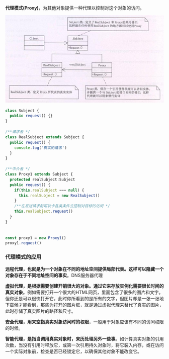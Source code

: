 **代理模式(Proxy)**，为其他对象提供一种代理以控制对这个对象的访问。

![1](./1.jpg)
```typescript
class Subject {
  public request() {}
}

/**请求者 */
class RealSubject extends Subject {
  public request() {
    console.log('真实的请求')
  }
}

/**中介者 */
class Proxy1 extends Subject {
  protected realSubject:Subject
  public request() {
    if(this.realSubject === null) {
      this.realSubject = new RealSubject()
    }
    /**在发送请求前可以卡各类条件去控制对目标的访问 */
    this.realSubject.request()
  }
}


const proxy1 = new Proxy1()
proxy1.request()
```


### 代理模式的应用
**远程代理，也就是为一个对象在不同的地址空间提供局部代表。这样可以隐藏一个对象存在于不同地址空间的事实**。DNS服务器代理

**虚拟代理，是根据需要创建开销很大的对象。通过它来存放实例化需要很长时间的真实对象**。例如需要打开一个很大的HTML网页，里面包含了很多的图片和文字。但你还是可以很快打开它，此时你所看到的是所有的文字，但图片却是一张一张地下载候才能看到，那些为打开的图片框，就是通过虚拟代理来替代了真实的图片，此时存储了真实图片的路径和尺寸。

**安全代理，用来空指真实对象访问时的权限**，一般用于对象应该有不同的访问权限的时候。

**智能代理，是指当调用真实对象时，来历处理另外一些事**。如计算真实对象的引用次数，当没有引用时释放它，或第一次引用持久对象时，将它装入内存，或在访问一个实际对象前，检查是否已经锁定它，以确保其他对象不能改变它。